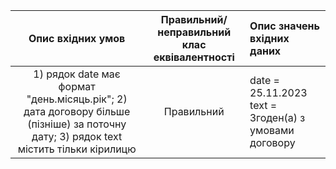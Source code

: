 |Опис вхідних умов|Правильний/неправильний клас еквівалентності|Опис значень вхідних даних|
|:-----:|:-----:|:-----|
|1) рядок date має формат "день.місяць.рік";  2) дата договору більше (пізніше) за поточну дату;  3) рядок text містить тільки кірилицю|Правильний|date = 25.11.2023 text = Згоден(а) з умовами договору|


